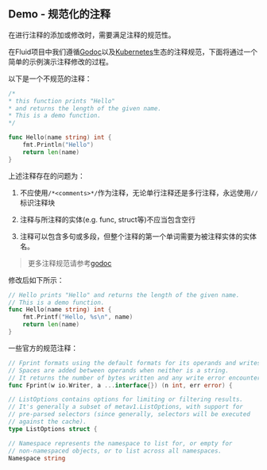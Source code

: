 ## Demo - 规范化的注释

在进行注释的添加或修改时，需要满足注释的规范性。

在Fluid项目中我们遵循[Godoc](https://blog.golang.org/godoc)以及[Kubernetes](https://github.com/kubernetes/kubernetes)生态的注释规范，下面将通过一个简单的示例演示注释修改的过程。

以下是一个不规范的注释：
```go
/*
* this function prints "Hello"
* and returns the length of the given name.
* This is a demo function.
*/

func Hello(name string) int {
    fmt.Println("Hello")
    return len(name)
}
```

上述注释存在的问题为：
1. 不应使用`/*<comments>*/`作为注释，无论单行注释还是多行注释，永远使用`//`标识注释块

2. 注释与所注释的实体(e.g. func, struct等)不应当包含空行

3. 注释可以包含多句或多段，但整个注释的第一个单词需要为被注释实体的实体名。

> 更多注释规范请参考[godoc](https://blog.golang.org/godoc)

修改后如下所示：
```go
// Hello prints "Hello" and returns the length of the given name.
// This is a demo function.
func Hello(name string) int {
    fmt.Printf("Hello, %s\n", name)
    return len(name)
}

```

一些官方的规范注释：
```go
// Fprint formats using the default formats for its operands and writes to w.
// Spaces are added between operands when neither is a string.
// It returns the number of bytes written and any write error encountered.
func Fprint(w io.Writer, a ...interface{}) (n int, err error) {
```

```go
// ListOptions contains options for limiting or filtering results.
// It's generally a subset of metav1.ListOptions, with support for
// pre-parsed selectors (since generally, selectors will be executed
// against the cache).
type ListOptions struct {
```

```go
// Namespace represents the namespace to list for, or empty for
// non-namespaced objects, or to list across all namespaces.
Namespace string
```

